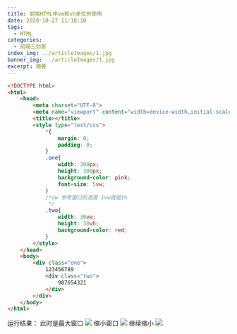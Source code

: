 ```yaml
---
title: 前端HTML中vm和vh单位的使用
date: 2020-10-27 11:10:10
tags:
  - HTML
categories:
  - 前端三剑客
index_img: ../articleImages/1.jpg
banner_img: ../articleImages/1.jpg
excerpt: 摘要
---
```

<meta name="referrer" content="no-referrer"/>

```html
<!DOCTYPE html>
<html>
	<head>
		<meta charset="UTF-8">
		<meta name="viewport" content="width=device-width,initial-scale=1,minimum-scale=1,maximum-scale=1,user-scalable=no" />
		<title></title>
		<style type="text/css">
			*{
				margin: 0;
				padding: 0;
			}
			.one{
				width: 300px;
				height: 300px;
				background-color: pink;
				font-size: 5vw;
			}
			/*vw 参考窗口的宽度 1vw就是1%
			 */
			.two{
				width: 30vw;
				height: 30vh;
				background-color: red;
			}
		</style>
	</head>
	<body>
		<div class="one">
			123456789
			<div class="two">
				987654321
			</div>
		</div>
	</body>
</html>

```
运行结果：
此时是最大窗口
![](https://img-blog.csdnimg.cn/4e3769ea81b94dcca3ca23fef9b9e1d1.png)
缩小窗口
![](https://img-blog.csdnimg.cn/5df9c17d257a41d3936cc90946c09c15.png)
继续缩小
![](https://img-blog.csdnimg.cn/bca4d8de745c4e97a436c3554d0c486e.png)
